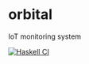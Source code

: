 # orbital
IoT monitoring system

[![Haskell CI](https://github.com/kuono/orbital/actions/workflows/haskell.yml/badge.svg)](https://github.com/kuono/orbital/actions/workflows/haskell.yml)
